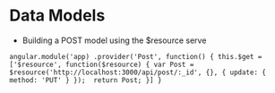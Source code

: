 # Data Models

- Building a POST model using the $resource serve

`angular.module('app)
   .provider('Post', function() {
      this.$get = ['$resource', function($resource) {
         var Post = $resource('http://localhost:3000/api/post/:_id', {}, {
            update: {
               method: 'PUT'
         	}
       	 }); 
       	 return Post;
	}]
   }`